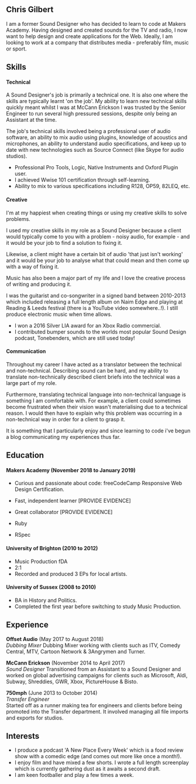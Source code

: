 ## Chris Gilbert

I am a former Sound Designer who has decided to learn to code at Makers Academy. Having designed and created sounds for the TV and radio, I now want to help design and create applications for the Web. Ideally, I am looking to work at a company that distributes media - preferably film, music or sport.

## Skills

#### Technical

A Sound Designer's job is primarily a technical one. It is also one where the skills are typically learnt 'on the job'. My ability to learn new technical skills quickly meant whilst I was at McCann Erickson I was trusted by the Senior Engineer to run several high pressured sessions, despite only being an Assistant at the time.

The job's technical skills involved being a professional user of audio software, an ability to mix audio using plugins, knowledge of acoustics and microphones, an ability to understand audio specifications, and keep up to date with new technologies such as Source Connect (like Skype for audio studios).

- Professional Pro Tools, Logic, Native Instruments and Oxford Plugin user.
- I achieved Wwise 101 certification through self-learning.
- Ability to mix to various specifications including R128, OP59, 82LEQ, etc.

#### Creative

I'm at my happiest when creating things or using my creative skills to solve problems.

I used my creative skills in my role as a Sound Designer because a client would typically come to you with a problem - noisy audio, for example - and it would be your job to find a solution to fixing it.

Likewise, a client might have a certain bit of audio 'that just isn't working' and it would be your job to analyse what that could mean and then come up with a way of fixing it.

Music has also been a major part of my life and I love the creative process of writing and producing it.

I was the guitarist and co-songwriter in a signed band between 2010-2013 which included releasing a full length album on Naim Edge and playing at Reading & Leeds festival (there is a YouTube video somewhere..!). I still produce electronic music when time allows.

- I won a 2016 Silver LIA award for an Xbox Radio commercial.
- I contributed bumper sounds to the worlds most popular Sound Design podcast, Tonebenders, which are still used today!

#### Communication

Throughout my career I have acted as a translator between the technical and non-technical. Describing sound can be hard, and my ability to translate non-technically described client briefs into the technical was a large part of my role.

Furthermore, translating technical language into non-technical language is something I am comfortable with. For example, a client could sometimes become frustrated when their vision wasn't materialising due to a technical reason. I would then have to explain why this problem was occurring in a non-technical way in order for a client to grasp it.

It is something that I particularly enjoy and since learning to code i've begun a blog communicating my experiences thus far.

## Education

#### Makers Academy (November 2018 to January 2019)

- Curious and passionate about code: freeCodeCamp Responsive Web Design Certification.
- Fast, independent learner [PROVIDE EVIDENCE]
- Great collaborator [PROVIDE EVIDENCE]

- Ruby
- RSpec

#### University of Brighton (2010 to 2012)

- Music Production fDA
- 2:1
- Recorded and produced 3 EPs for local artists.

#### University of Sussex (2008 to 2010)

- BA in History and Politics.
- Completed the first year before switching to study Music Production.

## Experience

**Offset Audio** (May 2017 to August 2018)    
*Dubbing Mixer*
Dubbing Mixer working with clients such as ITV, Comedy Central, MTV, Cartoon Network & 3Angrymen and Turner.

**McCann Erickson** (November 2014 to April 2017)   
*Sound Designer*
Transitioned from an Assistant to a Sound Designer and worked on global advertising campaigns for clients such as Microsoft, Aldi, Subway, Shreddies, GWR, Xbox, PictureHouse & Bisto.

**750mph** (June 2013 to October 2014)   
*Transfer Engineer*  
Started off as a runner making tea for engineers and clients before being promoted into the Transfer department. It involved managing all file imports and exports for studios.

## Interests
- I produce a podcast 'A New Place Every Week' which is a food review show with a comedic edge (and comes out more like once a month!).
- I enjoy film and have mixed a few shorts. I wrote a full length screenplay which is currently gathering dust as it awaits a second draft.
- I am keen footballer and play a few times a week.
